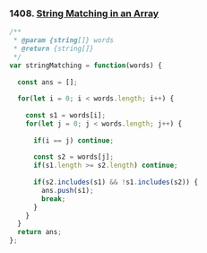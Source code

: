 ### 1408. [String Matching in an Array](https://leetcode.com/problems/string-matching-in-an-array/)
```javascript
/**
 * @param {string[]} words
 * @return {string[]}
 */
var stringMatching = function(words) {
  
  const ans = [];
  
  for(let i = 0; i < words.length; i++) {
    
    const s1 = words[i];
    for(let j = 0; j < words.length; j++) {
      
      if(i == j) continue;
      
      const s2 = words[j];
      if(s1.length >= s2.length) continue;
      
      if(s2.includes(s1) && !s1.includes(s2)) {
        ans.push(s1);
        break;
      }
    }
  }
  return ans;
};
```
